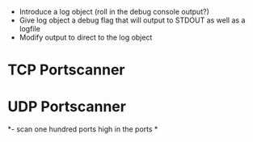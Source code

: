
- Introduce a log object (roll in the debug console output?)
- Give log object a debug flag that will output to STDOUT as well as a logfile
- Modify output to direct to the log object


# TCP Portscanner #



# UDP Portscanner #

*- scan one hundred ports high in the ports
* 







